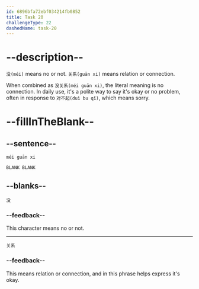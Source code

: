 ```yaml
---
id: 6896bfa72ebf034214fb0852
title: Task 20
challengeType: 22
dashedName: task-20
---
```


<!-- (Audio) B：没关系 -->

# --description--

`没(méi)` means no or not. `关系(guān xi)` means relation or connection.

When combined as `没关系(méi guān xi)`, the literal meaning is no connection. In daily use, it's a polite way to say it's okay or no problem, often in response to `对不起(duì bu qǐ)`, which means sorry.

# --fillInTheBlank--

## --sentence--

`méi guān xi `

`BLANK BLANK`

## --blanks--

`没`

### --feedback--

This character means no or not.

---

`关系`

### --feedback--

This means relation or connection, and in this phrase helps express it's okay.
